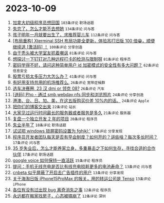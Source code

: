 # 2023-10-09

1. [加拿大初级程序员想回国](https://www.v2ex.com/t/980098) `183条评论` `职场话题`
1. [失恋了，怎么才能不去想她](https://www.v2ex.com/t/980114) `134条评论` `问与答`
1. [孩子明年一月就要出生了，求推荐婴儿车](https://www.v2ex.com/t/980075) `112条评论` `问与答`
1. [[布局重构] Xterminal SSH 布局功能全更新，体验吊打旧版 100 倍😁，顺便继续送 [激活码] ！](https://www.v2ex.com/t/980160) `100条评论` `分享创造`
1. [由于秃头被大学室友抓着嘲讽](https://www.v2ex.com/t/980111) `81条评论` `问与答`
1. [想探讨一下钉钉对几种远程打卡的检测与限制呀](https://www.v2ex.com/t/980127) `81条评论` `程序员`
1. [密码学得不好，请问这种简单用户 id 加密模式的安全性有多大问题？](https://www.v2ex.com/t/980076) `62条评论` `信息安全`
1. [股票亏损太多压力大怎么办？](https://www.v2ex.com/t/980243) `41条评论` `问与答`
1. [有好用支持共用的机场推荐么.](https://www.v2ex.com/t/980199) `26条评论` `宽带症候群`
1. [选车决赛圈, 23 汉 dmi or 领克 08?](https://www.v2ex.com/t/980087) `26条评论` `汽车`
1. [[送码] Pho - 通过 smb,webdav,nfs 同步和浏览照片](https://www.v2ex.com/t/980166) `24条评论` `分享创造`
1. [港澳、台、日、加、美，在这五版购买价差 10%内的话。](https://www.v2ex.com/t/980146) `24条评论` `Apple`
1. [把你们的博客交出来](https://www.v2ex.com/t/980228) `22条评论` `站长`
1. [大家见过运行时间最长的服务器或者服务是多久](https://www.v2ex.com/t/980095) `21条评论` `服务器`
1. [复盘一个独立开发 2 年的项目](https://www.v2ex.com/t/980242) `20条评论` `程序员`
1. [失业半年了](https://www.v2ex.com/t/980089) `18条评论` `职场话题`
1. [试试把 windows 锁屏密码设置为 fghjkl;'](https://www.v2ex.com/t/980122) `17条评论` `分享发现`
1. [程序员开发者团队每天是否有早会制度？如何开的？讲些啥？每次多长时间？](https://www.v2ex.com/t/980106) `17条评论` `问与答`
1. [35 岁失业后，怎么才能养家立身，多重暴击之下如何生存，寻找合适的合作伙伴](https://www.v2ex.com/t/980071) `17条评论` `职场话题`
1. [google voice 如何保持一直活跃](https://www.v2ex.com/t/980217) `15条评论` `程序员`
1. [提问：手机无线充电是否比有线充电损耗更多的电池寿命？](https://www.v2ex.com/t/980136) `13条评论` `问与答`
1. [cnbeta 似乎屏蔽了开启去广告插件的用户](https://www.v2ex.com/t/980088) `13条评论` `分享发现`
1. [关于海淘日版 iPhone15ProMax 的报关，用的转运公司是 Tenso](https://www.v2ex.com/t/980074) `13条评论` `iPhone`
1. [各位有没有过出现 bug 离奇消失之事](https://www.v2ex.com/t/980191) `12条评论` `程序员`
1. [永远都在搬家找房子，心态被搞崩了](https://www.v2ex.com/t/980156) `12条评论` `深圳`
